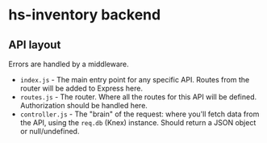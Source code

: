 # hs-inventory backend

## API layout

Errors are handled by a middleware.

- `index.js` - The main entry point for any specific API. Routes from the router will be added to Express here.
- `routes.js` - The router. Where all the routes for this API will be defined. Authorization should be handled here.
- `controller.js` - The "brain" of the request: where you'll fetch data from the API, using the `req.db` (Knex) instance. Should return a JSON object or null/undefined.
